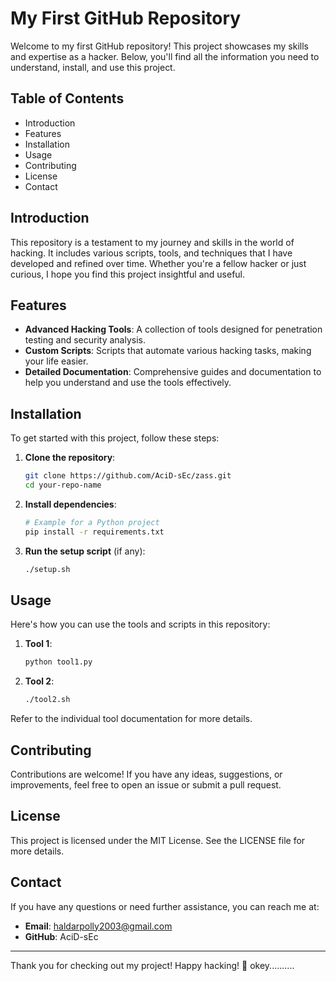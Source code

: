 # My First GitHub Repository

Welcome to my first GitHub repository! This project showcases my skills and expertise as a hacker. Below, you'll find all the information you need to understand, install, and use this project.

## Table of Contents
- Introduction
- Features
- Installation
- Usage
- Contributing
- License
- Contact

## Introduction
This repository is a testament to my journey and skills in the world of hacking. It includes various scripts, tools, and techniques that I have developed and refined over time. Whether you're a fellow hacker or just curious, I hope you find this project insightful and useful.

## Features
- **Advanced Hacking Tools**: A collection of tools designed for penetration testing and security analysis.
- **Custom Scripts**: Scripts that automate various hacking tasks, making your life easier.
- **Detailed Documentation**: Comprehensive guides and documentation to help you understand and use the tools effectively.

## Installation
To get started with this project, follow these steps:

1. **Clone the repository**:
    ```bash
    git clone https://github.com/AciD-sEc/zass.git
    cd your-repo-name
    ```

2. **Install dependencies**:
    ```bash
    # Example for a Python project
    pip install -r requirements.txt
    ```

3. **Run the setup script** (if any):
    ```bash
    ./setup.sh
    ```

## Usage
Here's how you can use the tools and scripts in this repository:

1. **Tool 1**:
    ```bash
    python tool1.py
    ```

2. **Tool 2**:
    ```bash
    ./tool2.sh
    ```

Refer to the individual tool documentation for more details.

## Contributing
Contributions are welcome! If you have any ideas, suggestions, or improvements, feel free to open an issue or submit a pull request.

## License
This project is licensed under the MIT License. See the LICENSE file for more details.

## Contact
If you have any questions or need further assistance, you can reach me at:
- **Email**: haldarpolly2003@gmail.com
- **GitHub**: AciD-sEc

---

Thank you for checking out my project! Happy hacking! 🚀 okey..........
